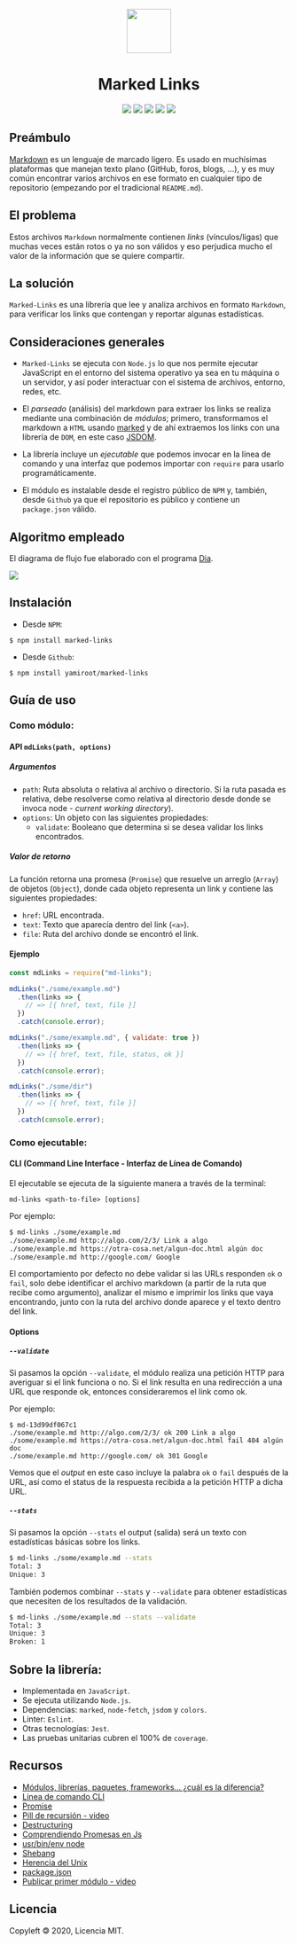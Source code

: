 <p align="center"><a href="src/assets/logo.png"><img src="src/assets/logo.png" width=80px></a></p>
<h1 align="center">Marked Links</h1>
<p align="center">
<img src="https://img.shields.io/badge/build-passing-brightgreen">
<img src="https://img.shields.io/badge/npm-v6.14.5-important">
<img src="https://img.shields.io/badge/license-MIT-9cf">
<img src="https://img.shields.io/badge/code--size-25.9kB-blueviolet">
<img src="https://img.shields.io/badge/coverage-100%25-brightgreen">
</p>


## Preámbulo

[Markdown](https://es.wikipedia.org/wiki/Markdown) es un lenguaje de marcado
ligero. Es usado en muchísimas plataformas que manejan texto plano (GitHub, 
foros, blogs, ...), y es muy común encontrar varios archivos en ese formato 
en cualquier tipo de repositorio (empezando por el tradicional `README.md`).


## El problema

Estos archivos `Markdown` normalmente contienen _links_ (vínculos/ligas) que
muchas veces están rotos o ya no son válidos y eso perjudica mucho el valor de
la información que se quiere compartir.


## La solución

`Marked-Links` es una librería que lee y analiza archivos en formato `Markdown`,
para verificar los links que contengan y reportar algunas estadísticas.


## Consideraciones generales

- `Marked-Links` se ejecuta con `Node.js` lo que nos permite ejecutar JavaScript en el 
entorno del sistema operativo ya sea en tu máquina o un servidor, y así poder interactuar 
con el sistema de archivos, entorno, redes, etc.

- El _parseado_ (análisis) del markdown para extraer los links se realiza mediante una 
combinación de _módulos_; primero, transformamos el markdown a `HTML` usando
[marked](https://github.com/markedjs/marked) y de ahí extraemos los links con una librería 
de `DOM`, en este caso [JSDOM](https://github.com/jsdom/jsdom).

- La librería incluye un _ejecutable_ que podemos invocar en la línea de comando y una
interfaz que podemos importar con `require` para usarlo programáticamente.

- El módulo es instalable desde el registro público de `NPM` y, también, desde `Github` ya 
que el repositorio es público y contiene un `package.json` válido.


## Algoritmo empleado

El diagrama de flujo fue elaborado con el programa [Dia](https://es.wikipedia.org/wiki/Dia_(programa)).

<a href="src/utils/df.png"><img src="src/utils/df.png"></a>


## Instalación

- Desde `NPM`:

```
$ npm install marked-links
```

- Desde `Github`: 

```
$ npm install yamiroot/marked-links
```


## Guía de uso

### Como módulo:

#### API `mdLinks(path, options)`

##### Argumentos

- `path`: Ruta absoluta o relativa al archivo o directorio. Si la ruta pasada es
  relativa, debe resolverse como relativa al directorio desde donde se invoca
  node - _current working directory_).
- `options`: Un objeto con las siguientes propiedades:
  * `validate`: Booleano que determina si se desea validar los links
    encontrados.

##### Valor de retorno

La función retorna una promesa (`Promise`) que resuelve un arreglo (`Array`) de 
objetos (`Object`), donde cada objeto representa un link y contiene las siguientes
propiedades:

- `href`: URL encontrada.
- `text`: Texto que aparecía dentro del link (`<a>`).
- `file`: Ruta del archivo donde se encontró el link.

#### Ejemplo

```js
const mdLinks = require("md-links");

mdLinks("./some/example.md")
  .then(links => {
    // => [{ href, text, file }]
  })
  .catch(console.error);

mdLinks("./some/example.md", { validate: true })
  .then(links => {
    // => [{ href, text, file, status, ok }]
  })
  .catch(console.error);

mdLinks("./some/dir")
  .then(links => {
    // => [{ href, text, file }]
  })
  .catch(console.error);
```

### Como ejecutable:

#### CLI (Command Line Interface - Interfaz de Línea de Comando)

El ejecutable se ejecuta de la siguiente manera a través de la terminal:

`md-links <path-to-file> [options]`

Por ejemplo:

```sh
$ md-links ./some/example.md
./some/example.md http://algo.com/2/3/ Link a algo
./some/example.md https://otra-cosa.net/algun-doc.html algún doc
./some/example.md http://google.com/ Google
```

El comportamiento por defecto no debe validar si las URLs responden `ok` o `fail`,
solo debe identificar el archivo markdown (a partir de la ruta que recibe como
argumento), analizar el mismo e imprimir los links que vaya encontrando, junto 
con la ruta del archivo donde aparece y el texto dentro del link.

#### Options

##### `--validate`

Si pasamos la opción `--validate`, el módulo realiza una petición HTTP para
averiguar si el link funciona o no. Si el link resulta en una redirección a una
URL que responde ok, entonces consideraremos el link como ok.

Por ejemplo:

```sh13d99df067c1
$ md-13d99df067c1
./some/example.md http://algo.com/2/3/ ok 200 Link a algo
./some/example.md https://otra-cosa.net/algun-doc.html fail 404 algún doc
./some/example.md http://google.com/ ok 301 Google
```

Vemos que el _output_ en este caso incluye la palabra `ok` o `fail` después de
la URL, así como el status de la respuesta recibida a la petición HTTP a dicha
URL.

##### `--stats`

Si pasamos la opción `--stats` el output (salida) será un texto con estadísticas
básicas sobre los links.

```sh
$ md-links ./some/example.md --stats
Total: 3
Unique: 3
```

También podemos combinar `--stats` y `--validate` para obtener estadísticas que
necesiten de los resultados de la validación.

```sh
$ md-links ./some/example.md --stats --validate
Total: 3
Unique: 3
Broken: 1
```

## Sobre la librería:

- Implementada en `JavaScript`.
- Se ejecuta utilizando `Node.js`. 
- Dependencias: `marked`, `node-fetch`, `jsdom` y `colors`.
- Linter: `Eslint`.
- Otras tecnologías: `Jest`.
- Las pruebas unitarias cubren el 100% de `coverage`.


## Recursos

- [Módulos, librerías, paquetes, frameworks... ¿cuál es la diferencia?](http://community.laboratoria.la/t/modulos-librerias-paquetes-frameworks-cual-es-la-diferencia/175)
- [Linea de comando CLI](https://medium.com/netscape/a-guide-to-create-a-nodejs-command-line-package-c2166ad0452e)
- [Promise](https://javascript.info/promise-basics)
- [Pill de recursión - video](https://www.youtube.com/watch?v=lPPgY3HLlhQ&t=916s)
- [Destructuring](https://codeburst.io/es6-destructuring-the-complete-guide-7f842d08b98f)
- [Comprendiendo Promesas en Js](https://hackernoon.com/understanding-promises-in-javascript-13d99df067c1)
- [usr/bin/env node](https://www.it-swarm.dev/es/node.js/que-hace-exactamente-usrbinenv-node-al-principio-de-los-archivos-de-nodo/1056706740/)
- [Shebang](https://es.wikipedia.org/wiki/Shebang)
- [Herencia del Unix](http://www.juntadeandalucia.es/empleo/recursos/material_didactico/especialidades/materialdidactico_tic_linux_basico/tema_004/archivos/apartado_002.html)
- [package.json](http://wiki.commonjs.org/wiki/Packages/1.0)
- [Publicar primer módulo - video](https://www.youtube.com/watch?v=grOjfJpqwyw&start=12s)


## Licencia

Copyleft 🄯 2020, Licencia MIT.

